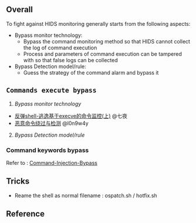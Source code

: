 
## Overall
  To fight against HIDS monitoring generally starts from the following aspects:
  
- Bypass monitor technology:
  - Bypass the command monitoring method so that HIDS cannot collect the log of command execution
  - Process and parameters of command execution can be tampered with so that false logs can be collected
- Bypass Detection model/rule:
  - Guess the strategy of the command alarm and bypass it

## `Commands execute bypass`
1. *Bypass monitor technology*
- [反弹shell-逃逸基于execve的命令监控(上)](https://cloud.tencent.com/developer/article/1560417) @七夜
- [恶意命令绕过与检测](https://l0n9w4y.cc/posts/18345/)  @l0n9w4y

2. *Bypass Detection model/rule*

### Command keywords bypass
Refer to : [Command-Injection-Bypass](https://github.com/Jayway007/Offense-and-Deffense/tree/main/Offense/Pentest/Common-vul/Command-Injection)



## Tricks
- Reame the shell as normal filename : ospatch.sh /  hotfix.sh

## Reference





